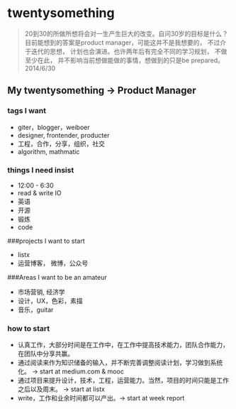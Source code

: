 twentysomething
===============

> 20到30的所做所想将会对一生产生巨大的改变。自问30岁的目标是什么？
  目前能想到的答案是product manager，可能这并不是我想要的， 不过介于迭代的思想，
  计划也会演进。也许两年后有完全不同的学习规划， 不做至少在此，
  并不影响当前想做能做的事情，想做到的只是be prepared。 
  2014/6/30



   

## My twentysomething -> Product Manager

### tags I want
* giter，blogger，weiboer
* designer, frontender, producter 
* 工程，合作，分享，组织，社交
* algorithm, mathmatic

### things I need insist 
* 12:00 - 6:30 
* read & write IO 
* 英语
* 开源
* 锻炼
* code

###projects I want to start 
* listx
* 运营博客， 微博，公众号

###Areas I want to be an amateur  
* 市场营销, 经济学
* 设计，UX，色彩，素描
* 音乐，guitar

### how to start
* 认真工作，大部分时间是在工作中，在工作中提高技术能力，团队合作能力，在团队中分享共赢。
* 通过阅读来作为知识储备的输入，并不断完善调整阅读计划，学习做到系统化。 -> start at medium.com & mooc
* 通过项目来提升设计，技术，工程，运营能力。当然，项目的时间只能是工作之后以及周末。 -> start at listx 
* write，工作和业余时间都可以产出。-> start at week report

 




